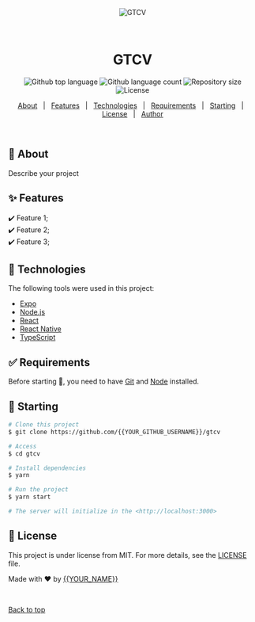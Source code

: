<div align="center" id="top"> 
  <img src="./.github/app.gif" alt="GTCV" />

  &#xa0;

  <!-- <a href="https://gtcv.netlify.app">Demo</a> -->
</div>

<h1 align="center">GTCV</h1>

<p align="center">
  <img alt="Github top language" src="https://img.shields.io/github/languages/top/{{YOUR_GITHUB_USERNAME}}/gtcv?color=56BEB8">

  <img alt="Github language count" src="https://img.shields.io/github/languages/count/{{YOUR_GITHUB_USERNAME}}/gtcv?color=56BEB8">

  <img alt="Repository size" src="https://img.shields.io/github/repo-size/{{YOUR_GITHUB_USERNAME}}/gtcv?color=56BEB8">

  <img alt="License" src="https://img.shields.io/github/license/{{YOUR_GITHUB_USERNAME}}/gtcv?color=56BEB8">

  <!-- <img alt="Github issues" src="https://img.shields.io/github/issues/{{YOUR_GITHUB_USERNAME}}/gtcv?color=56BEB8" /> -->

  <!-- <img alt="Github forks" src="https://img.shields.io/github/forks/{{YOUR_GITHUB_USERNAME}}/gtcv?color=56BEB8" /> -->

  <!-- <img alt="Github stars" src="https://img.shields.io/github/stars/{{YOUR_GITHUB_USERNAME}}/gtcv?color=56BEB8" /> -->
</p>

<!-- Status -->

<!-- <h4 align="center"> 
	🚧  GTCV 🚀 Under construction...  🚧
</h4> 

<hr> -->

<p align="center">
  <a href="#dart-about">About</a> &#xa0; | &#xa0; 
  <a href="#sparkles-features">Features</a> &#xa0; | &#xa0;
  <a href="#rocket-technologies">Technologies</a> &#xa0; | &#xa0;
  <a href="#white_check_mark-requirements">Requirements</a> &#xa0; | &#xa0;
  <a href="#checkered_flag-starting">Starting</a> &#xa0; | &#xa0;
  <a href="#memo-license">License</a> &#xa0; | &#xa0;
  <a href="https://github.com/{{YOUR_GITHUB_USERNAME}}" target="_blank">Author</a>
</p>

<br>

## :dart: About ##

Describe your project

## :sparkles: Features ##

:heavy_check_mark: Feature 1;\
:heavy_check_mark: Feature 2;\
:heavy_check_mark: Feature 3;

## :rocket: Technologies ##

The following tools were used in this project:

- [Expo](https://expo.io/)
- [Node.js](https://nodejs.org/en/)
- [React](https://pt-br.reactjs.org/)
- [React Native](https://reactnative.dev/)
- [TypeScript](https://www.typescriptlang.org/)

## :white_check_mark: Requirements ##

Before starting :checkered_flag:, you need to have [Git](https://git-scm.com) and [Node](https://nodejs.org/en/) installed.

## :checkered_flag: Starting ##

```bash
# Clone this project
$ git clone https://github.com/{{YOUR_GITHUB_USERNAME}}/gtcv

# Access
$ cd gtcv

# Install dependencies
$ yarn

# Run the project
$ yarn start

# The server will initialize in the <http://localhost:3000>
```

## :memo: License ##

This project is under license from MIT. For more details, see the [LICENSE](LICENSE.md) file.


Made with :heart: by <a href="https://github.com/{{YOUR_GITHUB_USERNAME}}" target="_blank">{{YOUR_NAME}}</a>

&#xa0;

<a href="#top">Back to top</a>
